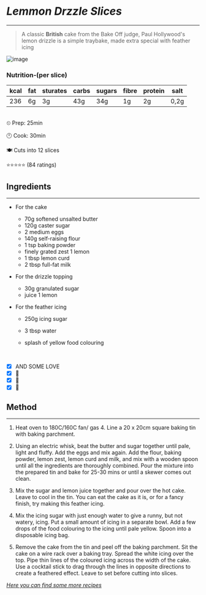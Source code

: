 # _Lemmon Drzzle Slices_

---

> A classic **British** cake from the Bake Off judge, Paul Hollywood's lemon drizzle is a simple traybake, made extra special with feather icing

![image](https://images-na.ssl-images-amazon.com/images/I/71+zV5V+MuL.jpg)

### Nutrition-(per slice)

| kcal | fat | sturates | carbs | sugars | fibre | protein | salt |
| ---- | --- | -------- | ----- | ------ | ----- | ------- | ---- |
| 236  | 6g  | 3g       | 43g   | 34g    | 1g    | 2g      | 0,2g |

<br>
⏲ Prep: 25min

🕛 Cook: 30min

🍽 Cuts into 12 slices

⭐⭐⭐⭐⭐ (84 ratings)

## Ingredients

---

- For the cake
  - 70g softened unsalted butter
  - 120g caster sugar
  - 2 medium eggs
  - 140g self-raising flour
  - 1 tsp baking powder
  - finely grated zest 1 lemon
  - 1 tbsp lemon curd
  - 2 tbsp full-fat milk
- For the drizzle topping
  - 30g granulated sugar
  - juice 1 lemon
- For the feather icing

  - 250g icing sugar
  - 3 tbsp water
  - splash of yellow food colouring

    <br>

- [x] AND SOME LOVE
- [x] 💝
- [x] 💝
- [x] 💝

## Method

---

1. Heat oven to 180C/160C fan/ gas 4. Line a 20 x 20cm square baking tin with baking parchment.

2. Using an electric whisk, beat the butter and sugar together until pale, light and fluffy. Add the eggs and mix again. Add the flour, baking powder, lemon zest, lemon curd and milk, and mix with a wooden spoon until all the ingredients are thoroughly combined. Pour the mixture into the prepared tin and bake for 25-30 mins or until a skewer comes out clean.

3. Mix the sugar and lemon juice together and pour over the hot cake. Leave to cool in the tin. You can eat the cake as it is, or for a fancy finish, try making this feather icing.

4. Mix the icing sugar with just enough water to give a runny, but not watery, icing. Put a small amount of icing in a separate bowl. Add a few drops of the food colouring to the icing until pale yellow. Spoon into a disposable icing bag.

5. Remove the cake from the tin and peel off the baking parchment. Sit the cake on a wire rack over a baking tray. Spread the white icing over the top. Pipe thin lines of the coloured icing across the width of the cake. Use a cocktail stick to drag through the lines in opposite directions to create a feathered effect. Leave to set before cutting into slices.

_[Here you can find some more recipes](https://www.allrecipes.com/recipe/17481/simple-white-cake/)_
